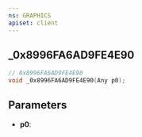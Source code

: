 ```yaml
---
ns: GRAPHICS
apiset: client
---
```

## _0x8996FA6AD9FE4E90

```c
// 0x8996FA6AD9FE4E90
void _0x8996FA6AD9FE4E90(Any p0);
```


## Parameters
* **p0**: